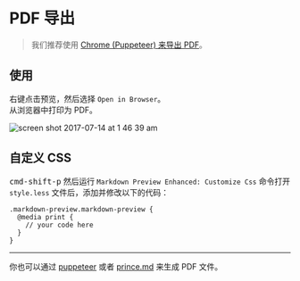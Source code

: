 # PDF 导出

> 我们推荐使用 [Chrome (Puppeteer) 来导出 PDF](./puppeteer.md)。

## 使用

右键点击预览，然后选择 `Open in Browser`。  
从浏览器中打印为 PDF。

![screen shot 2017-07-14 at 1 46 39 am](https://user-images.githubusercontent.com/1908863/28201366-536dbc0a-6836-11e7-866f-db9a5d12de16.png)

## 自定义 CSS

<kbd>cmd-shift-p</kbd> 然后运行 `Markdown Preview Enhanced: Customize Css` 命令打开 `style.less` 文件后，添加并修改以下的代码：

```less
.markdown-preview.markdown-preview {
  @media print {
    // your code here
  }
}
```

---

你也可以通过 [puppeteer](zh-cn/puppeteer.md) 或者 [prince.md](zh-cn/prince.md) 来生成 PDF 文件。
